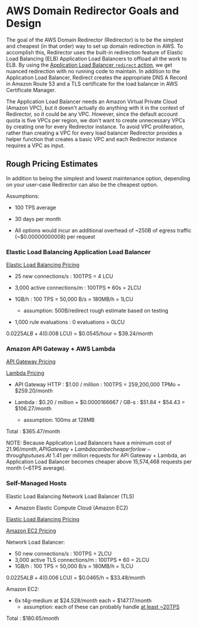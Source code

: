 # AWS Domain Redirector Goals and Design

The goal of the AWS Domain Redirector (Redirector)
is to be the simplest and cheapest (in that order) way to set up
domain redirection in AWS.
To accomplish this, Redirector uses
the built-in redirection feature of
Elastic Load Balancing (ELB) Application Load Balancers
to offload all the work to ELB.
By using the [Application Load Balancer `redirect` action](https://docs.aws.amazon.com/elasticloadbalancing/latest/application/load-balancer-listeners.html#redirect-actions),
we get nuanced redirection with no running code to maintain.
In addition to the Application Load Balancer,
Redirect creates the appropriate DNS A Record in Amazon Route 53
and a TLS certificate for the load balancer
in AWS Certificate Manager.

The Application Load Balancer needs
an Amazon Virtual Private Cloud (Amazon VPC),
but it doesn't actually do anything with it in the context of Redirector,
so it could be any VPC.
However, since the default account quota is five VPCs per region,
we don't want to create unnecessary VPCs
by creating one for every Redirector instance.
To avoid VPC proliferation,
rather than creating a VPC for every load balancer
Redirector provides a helper function that creates a basic VPC
and each Redirector instance requires a VPC as input.

## Rough Pricing Estimates

In addition to being the simplest and lowest maintenance option,
depending on your user-case Redirector can also be the cheapest option.

Assumptions:

- 100 TPS average

- 30 days per month

- All options would incur an additional overhead of
  ~250B of egress traffic (~$0.00000000008) per request

### Elastic Load Balancing Application Load Balancer

[Elastic Load Balancing Pricing](https://aws.amazon.com/elasticloadbalancing/pricing/)

- 25 new connections/s : 100TPS = 4 LCU

- 3,000 active connections/m : 100TPS \* 60s = 2LCU

- 1GB/h : 100 TPS = 50,000 B/s = 180MB/h = 1LCU

  - assumption: 500B/redirect rough estimate based on testing

- 1,000 rule evaluations : 0 evaluations = 0LCU

$0.0225 ALB + 4($0.008 LCU) = $0.0545/hour = $39.24/month

### Amazon API Gateway + AWS Lambda

[API Gateway Pricing](https://aws.amazon.com/api-gateway/pricing/)

[Lambda Pricing](https://aws.amazon.com/lambda/pricing/)

- API Gateway HTTP
  : $1.00 / million
  : 100TPS = 259,200,000 TPMo
  = $259.20/month

- Lambda
  : $0.20 / million + $0.0000166667 / GB-s
  : $51.84 + $54.43
  = $106.27/month

  - assumption: 100ms at 128MB

Total : $365.47/month

NOTE:
Because Application Load Balancers have a minimum cost of $21.96/month,
API Gateway + Lambda can be cheaper for low-throughput uses.
At ~$1.41 per million requests for API Gateway + Lambda,
an Application Load Balancer becomes cheaper
above 15,574,468 requests per month (~6TPS average).

### Self-Managed Hosts

Elastic Load Balancing Network Load Balancer (TLS)

- Amazon Elastic Compute Cloud (Amazon EC2)

[Elastic Load Balancing Pricing](https://aws.amazon.com/elasticloadbalancing/pricing/)

[Amazon EC2 Pricing](https://aws.amazon.com/ec2/pricing/on-demand/)

Network Load Balancer:

- 50 new connections/s : 100TPS = 2LCU
- 3,000 active TLS connections/m : 100TPS \* 60 = 2LCU
- 1GB/h : 100 TPS = 50,000 B/s = 180MB/h = 1LCU

$0.0225 ALB + 4($0.006 LCU) = $0.0465/h = $33.48/month

Amazon EC2:

- 6x t4g-medium at $24.528/month each = $147.17/month
  - assumption: each of these can probably handle
    [at least ~20TPS](https://www.vpsbenchmarks.com/posts/ec2_t4g_graviton2_benchmarks)

Total : $180.65/month
